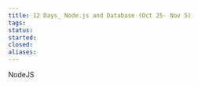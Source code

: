 ```yaml
---
title: 12 Days_ Node.js and Database (Oct 25- Nov 5)
tags: 
status: 
started: 
closed: 
aliases: 
---
```

NodeJS
